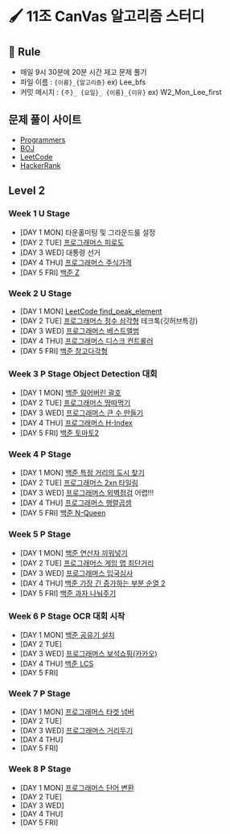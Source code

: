 # 🖌️ 11조 CanVas 알고리즘 스터디 

## 📏 Rule
- 매일 9시 30분에 20분 시간 재고 문제 풀기  
- 파일 이름 : `{이름}_{알고리즘}` ex) Lee_bfs
- 커밋 메시지 : `{주}_ {요일}_ {이름}_{이유}` ex) W2_Mon_Lee_first

## 문제 풀이 사이트
- [Programmers](https://programmers.co.kr/learn/challenges)
- [BOJ](https://www.acmicpc.net/)
- [LeetCode](https://leetcode.com/)
- [HackerRank](https://www.hackerrank.com/dashboard)


## Level 2 

### Week 1 U Stage

- [DAY 1 MON] 타운홀미팅 및 그라운드룰 설정 
- [DAY 2 TUE] [프로그래머스 피로도](https://github.com/HeoSeokYong/BoostCampAlgorithmStudy_LEVEL2_CV11/tree/main/week1/Tue)
- [DAY 3 WED] 대통령 선거 
- [DAY 4 THU] [프로그래머스 주식가격](https://github.com/HeoSeokYong/BoostCampAlgorithmStudy_LEVEL2_CV11/tree/main/week1/Thu)
- [DAY 5 FRI] [백준 Z](https://github.com/HeoSeokYong/BoostCampAlgorithmStudy_LEVEL2_CV11/tree/main/week1/Fri)

### Week 2 U Stage

- [DAY 1 MON] [LeetCode find_peak_element](https://github.com/HeoSeokYong/BoostCampAlgorithmStudy_LEVEL2_CV11/tree/main/week2/Mon)
- [DAY 2 TUE] [프로그래머스 정수 삼각형](https://github.com/HeoSeokYong/BoostCampAlgorithmStudy_LEVEL2_CV11/tree/main/week2/Tue) 테크톡(깃허브특강)
- [DAY 3 WED] [프로그래머스 베스트앨범](https://github.com/HeoSeokYong/BoostCampAlgorithmStudy_LEVEL2_CV11/tree/main/week2/Wed)
- [DAY 4 THU] [프로그래머스 디스크 컨트롤러](https://github.com/seohl16/BoostCampAlgorithmStudy_LEVEL2_CV11/tree/main/week2/Thu)
- [DAY 5 FRI] [백준 창고다각형](https://github.com/HeoSeokYong/BoostCampAlgorithmStudy_LEVEL2_CV11/tree/main/week2/Fri)

### Week 3 P Stage Object Detection 대회 

- [DAY 1 MON] [백준 잃어버린 괄호](https://github.com/HeoSeokYong/BoostCampAlgorithmStudy_LEVEL2_CV11/tree/main/week3/Mon)
- [DAY 2 TUE] [프로그래머스 땅따먹기](https://github.com/HeoSeokYong/BoostCampAlgorithmStudy_LEVEL2_CV11/tree/main/week3/Tue)
- [DAY 3 WED] [프로그래머스 큰 수 만들기](https://github.com/HeoSeokYong/BoostCampAlgorithmStudy_LEVEL2_CV11/tree/main/week3/Wed)
- [DAY 4 THU] [프로그래머스 H-Index](https://github.com/HeoSeokYong/BoostCampAlgorithmStudy_LEVEL2_CV11/tree/main/week3/Thu)
- [DAY 5 FRI] [백준 토마토2](https://github.com/HeoSeokYong/BoostCampAlgorithmStudy_LEVEL2_CV11/tree/main/week3/Fri)

### Week 4 P Stage 

- [DAY 1 MON] [백준 특정 거리의 도시 찾기](https://github.com/HeoSeokYong/BoostCampAlgorithmStudy_LEVEL2_CV11/tree/main/week4/Mon)
- [DAY 2 TUE] [프로그래머스 2xn 타일링](https://github.com/HeoSeokYong/BoostCampAlgorithmStudy_LEVEL2_CV11/tree/main/week4/Tue)
- [DAY 3 WED] [프로그래머스 외벽점검](https://github.com/HeoSeokYong/BoostCampAlgorithmStudy_LEVEL2_CV11/tree/main/week4/Wed) 어렵!!!
- [DAY 4 THU] [프로그래머스 행렬곱셈](https://github.com/HeoSeokYong/BoostCampAlgorithmStudy_LEVEL2_CV11/tree/main/week4/Thu)
- [DAY 5 FRI] [백준 N-Queen](https://github.com/HeoSeokYong/BoostCampAlgorithmStudy_LEVEL2_CV11/tree/main/week4/Fri)


### Week 5 P Stage 

- [DAY 1 MON] [백준 연산자 끼워넣기](https://github.com/HeoSeokYong/BoostCampAlgorithmStudy_LEVEL2_CV11/tree/main/week5/Mon)
- [DAY 2 TUE] [프로그래머스 게임 맵 최단거리](https://github.com/HeoSeokYong/BoostCampAlgorithmStudy_LEVEL2_CV11/tree/main/week5/Tue)
- [DAY 3 WED] [프로그래머스 입국심사](https://github.com/HeoSeokYong/BoostCampAlgorithmStudy_LEVEL2_CV11/tree/main/week5/Wed)
- [DAY 4 THU] [백준 가장 긴 증가하는 부분 순열 2](https://github.com/HeoSeokYong/BoostCampAlgorithmStudy_LEVEL2_CV11/tree/main/week5/Thu)
- [DAY 5 FRI] [백준 과자 나눠주기](https://github.com/HeoSeokYong/BoostCampAlgorithmStudy_LEVEL2_CV11/tree/main/week5/Fri)

### Week 6 P Stage OCR 대회 시작 

- [DAY 1 MON] [백준 공유기 설치](https://github.com/HeoSeokYong/BoostCampAlgorithmStudy_LEVEL2_CV11/tree/main/week6/Mon)
- [DAY 2 TUE] 
- [DAY 3 WED] [프로그래머스 보석쇼핑(카카오)](https://github.com/HeoSeokYong/BoostCampAlgorithmStudy_LEVEL2_CV11/tree/main/week6/Wed)
- [DAY 4 THU] [백준 LCS](https://github.com/HeoSeokYong/BoostCampAlgorithmStudy_LEVEL2_CV11/tree/main/week6/Thu)
- [DAY 5 FRI] 


### Week 7 P Stage 

- [DAY 1 MON] [프로그래머스 타겟 넘버](https://programmers.co.kr/learn/courses/30/lessons/43165)
- [DAY 2 TUE] [](https://github.com/HeoSeokYong/BoostCampAlgorithmStudy_LEVEL2_CV11/tree/main/week7/Tue)
- [DAY 3 WED] [프로그래머스 거리두기](https://github.com/HeoSeokYong/BoostCampAlgorithmStudy_LEVEL2_CV11/tree/main/week7/Wed)
- [DAY 4 THU] 
- [DAY 5 FRI] 


### Week 8 P Stage 

- [DAY 1 MON] [프로그래머스 단어 변환](https://programmers.co.kr/learn/courses/30/lessons/43163)
- [DAY 2 TUE] 
- [DAY 3 WED] 
- [DAY 4 THU] 
- [DAY 5 FRI] 


